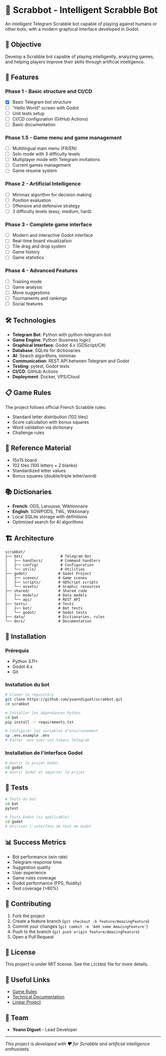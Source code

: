 # 🎲 Scrabbot - Intelligent Scrabble Bot

An intelligent Telegram Scrabble bot capable of playing against humans or other bots, with a modern graphical interface developed in Godot.

## 🎯 Objective

Develop a Scrabble bot capable of playing intelligently, analyzing games, and helping players improve their skills through artificial intelligence.

## 🚀 Features

### Phase 1 - Basic structure and CI/CD
- [x] Basic Telegram bot structure
- [ ] "Hello World" screen with Godot
- [ ] Unit tests setup
- [ ] CI/CD configuration (GitHub Actions)
- [ ] Basic documentation

### Phase 1.5 - Game menu and game management
- [ ] Multilingual main menu (FR/EN)
- [ ] Solo mode with 3 difficulty levels
- [ ] Multiplayer mode with Telegram invitations
- [ ] Current games management
- [ ] Game resume system

### Phase 2 - Artificial Intelligence
- [ ] Minimax algorithm for decision making
- [ ] Position evaluation
- [ ] Offensive and defensive strategy
- [ ] 3 difficulty levels (easy, medium, hard)

### Phase 3 - Complete game interface
- [ ] Modern and interactive Godot interface
- [ ] Real-time board visualization
- [ ] Tile drag and drop system
- [ ] Game history
- [ ] Game statistics

### Phase 4 - Advanced Features
- [ ] Training mode
- [ ] Game analysis
- [ ] Move suggestions
- [ ] Tournaments and rankings
- [ ] Social features

## 🛠️ Technologies

- **Telegram Bot**: Python with python-telegram-bot
- **Game Engine**: Python (business logic)
- **Graphical Interface**: Godot 4.x (GDScript/C#)
- **Database**: SQLite for dictionaries
- **AI**: Search algorithms, minimax
- **Communication**: REST API between Telegram and Godot
- **Testing**: pytest, Godot tests
- **CI/CD**: GitHub Actions
- **Deployment**: Docker, VPS/Cloud

## 📋 Game Rules

The project follows official French Scrabble rules:
- Standard letter distribution (102 tiles)
- Score calculation with bonus squares
- Word validation via dictionary
- Challenge rules

## 🎲 Reference Material

- 15x15 board
- 102 tiles (100 letters + 2 blanks)
- Standardized letter values
- Bonus squares (double/triple letter/word)

## 📚 Dictionaries

- **French**: ODS, Larousse, Wiktionnaire
- **English**: SOWPODS, TWL, Wiktionary
- Local SQLite storage with definitions
- Optimized search for AI algorithms

## 🏗️ Architecture

```
scrabbot/
├── bot/                 # Telegram Bot
│   ├── handlers/        # Command handlers
│   ├── config/          # Configuration
│   └── utils/           # Utilities
├── godot/              # Godot Project
│   ├── scenes/         # Game scenes
│   ├── scripts/        # GDScript scripts
│   └── assets/         # Graphic resources
├── shared/             # Shared code
│   ├── models/         # Data models
│   └── api/            # REST API
├── tests/              # Tests
│   ├── bot/            # Bot tests
│   └── godot/          # Godot tests
├── data/               # Dictionaries, rules
└── docs/               # Documentation
```

## 🚀 Installation

### Prérequis

- Python 3.11+
- Godot 4.x
- Git

### Installation du bot

```bash
# Cloner le repository
git clone https://github.com/yoanndiguet/scrabbot.git
cd scrabbot

# Installer les dépendances Python
cd bot
pip install -r requirements.txt

# Configurer les variables d'environnement
cp .env.example .env
# Éditer .env avec vos tokens Telegram
```

### Installation de l'interface Godot

```bash
# Ouvrir le projet Godot
cd godot
# Ouvrir Godot et importer le projet
```

## 🧪 Tests

```bash
# Tests du bot
cd bot
pytest

# Tests Godot (si applicable)
cd godot
# Utiliser l'interface de test de Godot
```

## 📊 Success Metrics

- Bot performance (win rate)
- Telegram response time
- Suggestion quality
- User experience
- Game rules coverage
- Godot performance (FPS, fluidity)
- Test coverage (>80%)

## 🤝 Contributing

1. Fork the project
2. Create a feature branch (`git checkout -b feature/AmazingFeature`)
3. Commit your changes (`git commit -m 'Add some AmazingFeature'`)
4. Push to the branch (`git push origin feature/AmazingFeature`)
5. Open a Pull Request

## 📝 License

This project is under MIT license. See the `LICENSE` file for more details.

## 🔗 Useful Links

- [Game Rules](https://www.notion.so/yoanndiguet/Scrabble-R-gles-du-jeu-2535567a9a9c80ab9195daff3a3e556d)
- [Technical Documentation](https://www.notion.so/yoanndiguet/Scrabbot-2535567a9a9c805b9fe8d65998296874)
- [Linear Project](https://linear.app/oyo-fr/project/scrabbot-3d6f70e33e88)

## 👥 Team

- **Yoann Diguet** - Lead Developer

---

*This project is developed with ❤️ for Scrabble and artificial intelligence enthusiasts.*
